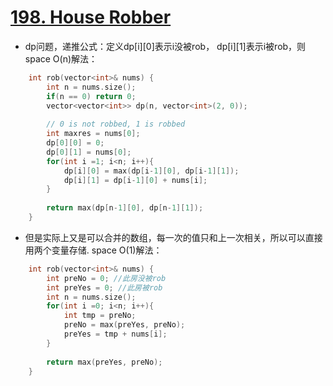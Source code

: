 # [198. House Robber](https://leetcode.com/problems/house-robber/#/description)
* dp问题，递推公式：定义dp[i][0]表示i没被rob， dp[i][1]表示i被rob，则space O(n)解法：

```C++
    int rob(vector<int>& nums) {
        int n = nums.size();
        if(n == 0) return 0;
        vector<vector<int>> dp(n, vector<int>(2, 0));
        
        // 0 is not robbed, 1 is robbed
        int maxres = nums[0];
        dp[0][0] = 0;
        dp[0][1] = nums[0];
        for(int i =1; i<n; i++){
            dp[i][0] = max(dp[i-1][0], dp[i-1][1]);
            dp[i][1] = dp[i-1][0] + nums[i];
        }
        
        return max(dp[n-1][0], dp[n-1][1]);
    }
```

* 但是实际上又是可以合并的数组，每一次的值只和上一次相关，所以可以直接用两个变量存储. space O(1)解法：


```c++
    int rob(vector<int>& nums) {
        int preNo = 0; //此房没被rob
        int preYes = 0; //此房被rob
        int n = nums.size();
        for(int i =0; i<n; i++){
            int tmp = preNo;
            preNo = max(preYes, preNo);
            preYes = tmp + nums[i];
        }
        
        return max(preYes, preNo);
    }
```
